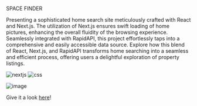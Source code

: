 SPACE FINDER

Presenting a sophisticated home search site meticulously crafted with React and Next.js. The utilization of Next.js ensures swift loading of home pictures, enhancing the overall fluidity of the browsing experience. Seamlessly integrated with RapidAPI, this project effortlessly taps into a comprehensive and easily accessible data source. Explore how this blend of React, Next.js, and RapidAPI transforms home searching into a seamless and efficient process, offering users a delightful exploration of property listings.

<img src="https://img.shields.io/badge/next%20js-000000?style=for-the-badge&logo=nextdotjs&logoColor=white" alt="nextjs" /> <img src="https://img.shields.io/badge/CSS3-1572B6?style=for-the-badge&logo=css3&logoColor=white" alt="css" />


![image](https://github.com/RDixonCodes/homeFinderApp/assets/73620531/7125a384-0d38-44b8-bee7-413e41d9ee63)


Give it a look [here](https://home-finder-app-qrfu-rdixoncodes.vercel.app/)!
